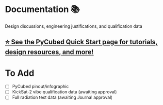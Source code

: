 # Documentation 📚
Design discussions, engineering justifications, and qualification data

## [⭐ See the PyCubed Quick Start page for tutorials, design resources, and more!](https://www.notion.so/maholli/PyCubed-4cbfac7e9b684852a2ab2193bd485c4d)

# To Add
- [ ] PyCubed pinout/infographic
- [ ] KickSat-2 vibe qualification data (awaiting approval) 
- [ ] Full radiation test data (awaiting Journal approval)

